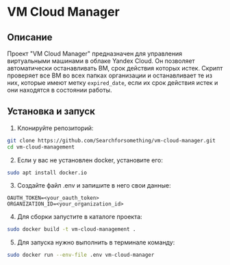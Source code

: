# VM Cloud Manager

## Описание
Проект "VM Cloud Manager" предназначен для управления виртуальными машинами 
в облаке Yandex Cloud. Он позволяет автоматически останавливать ВМ, срок действия которых истек. 
Скрипт проверяет все ВМ во всех папках организации и останавливает те из них, которые имеют 
метку `expired_date`, если их срок действия истек и они находятся в состоянии работы.

## Установка и запуск

1. Клонируйте репозиторий:
```bash
git clone https://github.com/Searchforsomething/vm-cloud-manager.git
cd vm-cloud-management
```
2. Если у вас не установлен docker, установите его:
```bash
sudo apt install docker.io
```
3. Создайте файл .env и запишите в него свои данные:
```
OAUTH_TOKEN=<your_oauth_token>
ORGANIZATION_ID=<your_organization_id>
```
4. Для сборки запустите в каталоге проекта:
```bash
sudo docker build -t vm-cloud-management .
```
5. Для запуска нужно выполнить в терминале команду:
```bash
sudo docker run --env-file .env vm-cloud-manager
```
